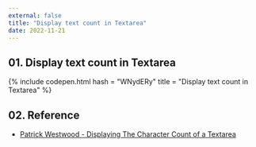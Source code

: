 ```yaml
---
external: false
title: "Display text count in Textarea"
date: 2022-11-21
---
```


## 01. Display text count in Textarea

{% include codepen.html hash = "WNydERy" title = "Display text count in Textarea" %}

## 02. Reference

- [Patrick Westwood - Displaying The Character Count of a Textarea](https://codepen.io/patrickwestwood/pen/gPPywv)
